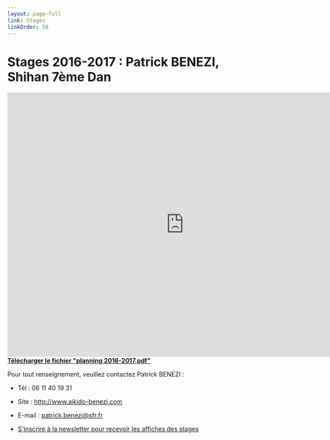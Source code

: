 ```yaml
---
layout: page-full
link: Stages
linkOrder: 50
---
```


# Stages 2016-2017 : Patrick BENEZI, Shihan 7ème Dan

<iframe src="https://calendar.google.com/calendar/embed?showTitle=0&amp;showCalendars=0&amp;showTz=0&amp;height=600&amp;wkst=2&amp;bgcolor=%23FFFFFF&amp;src=fr.french%23holiday%40group.v.calendar.google.com&amp;color=%232952A3&amp;src=2e6mqib6h7mus3ekj4kjas6cdk%40group.calendar.google.com&amp;color=%23A32929&amp;ctz=Europe%2FParis" style="border-width:0" width="800" height="600" frameborder="0" scrolling="no"></iframe>

<a href="http://www.aikido-benezi.com/graphics/stage2016-2017/planning%202016-2017.pdf" target="_blank">
  <strong>
    Télécharger le fichier "planning 2016-2017.pdf"
  </strong>
</a>

Pour tout renseignement, veuillez contactez Patrick BENEZI :

- Tél : 06 11 40 19 31

- Site : <a href="http://www.aikido-benezi.com" target="_blank">http://www.aikido-benezi.com</a>

- E-mail : <a href="mailto:patrick.benezi@noos.com">patrick.benezi@sfr.fr</a>

- <a href="http://www.aikido-benezi.com/abo_news/index.php" target="_blank">S'inscrire à la newsletter pour recevoir les affiches des stages</a>
